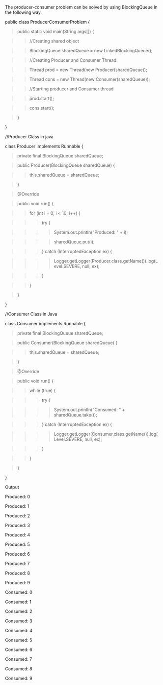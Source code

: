 The producer-consumer problem can be solved by using BlockingQueue in
the following way.

public class ProducerConsumerProblem {

> public static void main(String args\[\]) {

> > //Creating shared object

> > BlockingQueue sharedQueue = new LinkedBlockingQueue();

> > //Creating Producer and Consumer Thread

> > Thread prod = new Thread(new Producer(sharedQueue));

> > Thread cons = new Thread(new Consumer(sharedQueue));

> > //Starting producer and Consumer thread

> > prod.start();

> > cons.start();

> }

}

//Producer Class in java

class Producer implements Runnable {

> private final BlockingQueue sharedQueue;

> public Producer(BlockingQueue sharedQueue) {

> > this.sharedQueue = sharedQueue;

> }

> @Override

> public void run() {

> > for (int i = 0; i \< 10; i++) {

> > > try {

> > > > System.out.println(\"Produced: \" + i);

> > > > sharedQueue.put(i);

> > > } catch (InterruptedException ex) {

> > > > Logger.getLogger(Producer.class.getName()).log(Level.SEVERE,
> > > > null, ex);

> > > }

> > }

> }

}

//Consumer Class in Java

class Consumer implements Runnable {

> private final BlockingQueue sharedQueue;

> public Consumer(BlockingQueue sharedQueue) {

> > this.sharedQueue = sharedQueue;

> }

> @Override

> public void run() {

> > while (true) {

> > > try {

> > > > System.out.println(\"Consumed: \" + sharedQueue.take());

> > > } catch (InterruptedException ex) {

> > > > Logger.getLogger(Consumer.class.getName()).log(Level.SEVERE,
> > > > null, ex);

> > > }

> > }

> }

}

Output

Produced: 0

Produced: 1

Produced: 2

Produced: 3

Produced: 4

Produced: 5

Produced: 6

Produced: 7

Produced: 8

Produced: 9

Consumed: 0

Consumed: 1

Consumed: 2

Consumed: 3

Consumed: 4

Consumed: 5

Consumed: 6

Consumed: 7

Consumed: 8

Consumed: 9